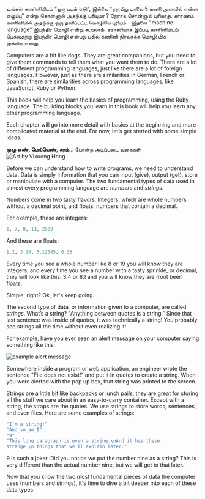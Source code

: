 
உங்கள் கணினியிடம் "ஒரு படம் எடு", இல்லை "ஞாயிறு மாலை 5 மணி அளவில் என்ன எழுப்பு" என்று சொன்னால் அதற்க்கு புரியுமா ? நேராக சொன்னால் புரியாது. காரணம் கணினியில் அதற்க்கு ஒரு தனிப்பட்ட மொழியே புரியும் - இதனை "machine language" இயந்திர மொழி என்று கூறலாம். சராசரியாக இப்படி கணினியிடம் பேசுவதற்கு இயந்திர மொழி என்பது பதில் கணினி நிரலாக்க மொழி மிக முக்கியமானது.

Computers are a bit like dogs. They are great companions, but you need to give them commands to tell them what you want them to do. There are a lot of different programming languages, just like there are a lot of foreign languages. However, just as there are similarities in German, French or Spanish, there are similarities across programming languages, like JavaScript, Ruby or Python.

This book will help you learn the basics of programming, using the Ruby language. The building blocks you learn in this book will help you learn any other programming language.

Each chapter will go into more detail with basics at the beginning and more complicated material at the end. For now, let’s get started with some simple ideas.


__முழு எண், மெய்யெண், சரம்__... போன்ற அடிப்படை வகைகள்
![Art by Vixuong Hong](http://rubykin.com/images/rootbeer_float.png)

Before we can understand how to write programs, we need to understand data. Data is simply information that you can input (give), output (get), store or manipulate with a computer. The two fundamental types of data used in almost every programming language are _numbers_ and _strings_.

Numbers come in two tasty flavors. Integers, which are whole numbers without a decimal point, and floats, numbers that contain a decimal.

For example, these are integers:

  ```ruby
  1, 7, 0, 13, 2000
  ```

And these are floats:

  ```ruby
  1.2, 3.14, 5.12345, 0.35
  ```

Every time you see a whole number like 8 or 19 you will know they are integers, and every time you see a number with a tasty sprinkle, or decimal, they will look like this: 3.4 or 8.1 and you will know they are (root beer) floats.

Simple, right? Ok, let's keep going.

The second type of data, or information given to a computer, are called _strings_. What’s a string? "Anything between quotes is a string." Since that last sentence was inside of quotes, it was technically a string! You probably see strings all the time without even realizing it!

For example, have you ever seen an alert message on your computer saying something like this:

![example alert message](http://rubykin.com/images/alert_message.png)

Somewhere inside a program or web application, an engineer wrote the sentence "File does not exist!" and put it in quotes to create a string. When you were alerted with the pop up box, that string was printed to the screen.

Strings are a little bit like backpacks or lunch pails, they are great for storing all the stuff we care about in an easy-to-carry container. Except with a string, the straps are the quotes. We use strings to store words, sentences, and even files. Here are some examples of strings:

```ruby
"I'm a string!"
"And_so_am_I"
"9"
"This long paragraph is even a string.\nAnd it has these
strange \n things that we'll explain later."
```

9 is such a joker. Did you notice we put the number nine as a string? This is very different than the actual number nine, but we will get to that later.

Now that you know the two most fundamental pieces of data the computer uses (numbers and strings), it's time to dive a bit deeper into each of these data types.
<div style="height:30px;"></div>

